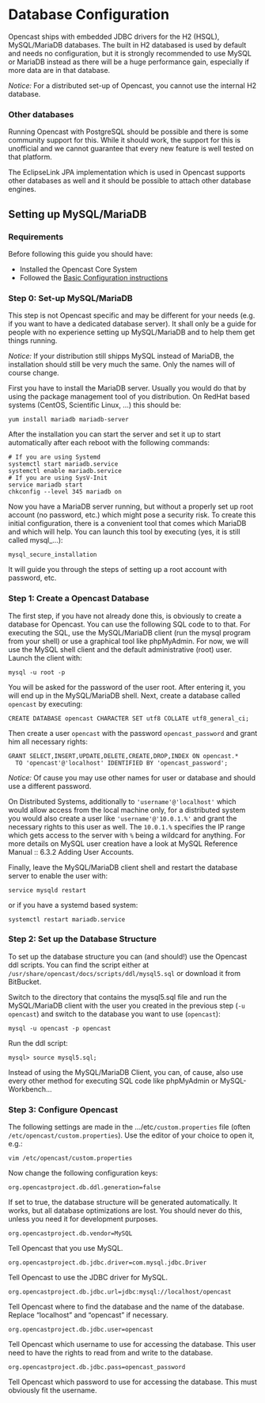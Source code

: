 Database Configuration
======================

Opencast ships with embedded JDBC drivers for the H2 (HSQL), MySQL/MariaDB databases. The built in H2 databased is used
by default and needs no configuration, but it is strongly recommended to use MySQL or MariaDB instead as there will be a
huge performance gain, especially if more data are in that database.

*Notice:* For a distributed set-up of Opencast, you cannot use the internal H2 database.


### Other databases

Running Opencast with PostgreSQL should be possible and there is some community support for this. While it should work,
the support for this is unofficial and we cannot guarantee that every new feature is well tested on that platform.

The EclipseLink JPA implementation which is used in Opencast supports other databases as well and it should be
possible to attach other database engines.

Setting up MySQL/MariaDB
------------------------

### Requirements

Before following this guide you should have:

 - Installed the Opencast Core System
 - Followed the [Basic Configuration instructions](basic.md)


### Step 0: Set-up MySQL/MariaDB

This step is not Opencast specific and may be different for your needs (e.g.  if you want to have a dedicated database
server). It shall only be a guide for people with no experience setting up MySQL/MariaDB and to help them get things
running.

*Notice:* If your distribution still shipps MySQL instead of MariaDB, the installation should still be very much the
same. Only the names will of course change.

First you have to install the MariaDB server. Usually you would do that by using the package management tool of you
distribution. On RedHat based systems (CentOS, Scientific Linux, …) this should be:

    yum install mariadb mariadb-server

After the installation you can start the server and set it up to start automatically after each reboot with the
following commands:

    # If you are using Systemd
    systemctl start mariadb.service
    systemctl enable mariadb.service
    # If you are using SysV-Init
    service mariadb start
    chkconfig --level 345 mariadb on

Now you have a MariaDB server running, but without a properly set up root account (no password, etc.) which might pose a
security risk. To create this initial configuration, there is a convenient tool that comes which MariaDB and which will
help. You can launch this tool by executing (yes, it is still called mysql_…):

    mysql_secure_installation

It will guide you through the steps of setting up a root account with password, etc.


### Step 1: Create a Opencast Database

The first step, if you have not already done this, is obviously to create a database for Opencast. You can use the
following SQL code to to that. For executing the SQL, use the MySQL/MariaDB client (run the mysql program from your
shell) or use a graphical tool like phpMyAdmin. For now, we will use the MySQL shell client and the default
administrative (root) user. Launch the client with:

    mysql -u root -p

You will be asked for the password of the user root. After entering it, you will end up in the MySQL/MariaDB shell.
Next, create a database called `opencast` by executing:

    CREATE DATABASE opencast CHARACTER SET utf8 COLLATE utf8_general_ci;

Then create a user `opencast` with the password `opencast_password` and grant him all necessary rights:

    GRANT SELECT,INSERT,UPDATE,DELETE,CREATE,DROP,INDEX ON opencast.*
      TO 'opencast'@'localhost' IDENTIFIED BY 'opencast_password';

*Notice:* Of cause you may use other names for user or database and should use a different password.


On Distributed Systems, additionally to `'username'@'localhost'` which would allow access from the local machine only,
for a distributed system you would also create a user like `'username'@'10.0.1.%'` and grant the necessary rights to
this user as well. The `10.0.1.%` specifies the IP range which gets access to the server with `%` being a wildcard for
anything.  For more details on MySQL user creation have a look at MySQL Reference Manual :: 6.3.2 Adding User Accounts.

Finally, leave the MySQL/MariaDB client shell and restart the database server to enable the user with:

    service mysqld restart

or if you have a systemd based system:

    systemctl restart mariadb.service


### Step 2: Set up the Database Structure

To set up the database structure you can (and should!) use the Opencast ddl scripts. You can find the script either at
`/usr/share/opencast/docs/scripts/ddl/mysql5.sql` or download it from BitBucket.

Switch to the directory that contains the mysql5.sql file and run the MySQL/MariaDB client with the user you created in
the previous step (`-u opencast`) and switch to the database you want to use (`opencast`):

    mysql -u opencast -p opencast

Run the ddl script:

    mysql> source mysql5.sql;

Instead of using the MySQL/MariaDB Client, you can, of cause, also use every other method for executing SQL code like
phpMyAdmin or MySQL-Workbench…


### Step 3: Configure Opencast

The following settings are made in the .../etc`/custom.properties` file (often `/etc/opencast/custom.properties`). Use
the editor of your choice to open it, e.g.:

    vim /etc/opencast/custom.properties

Now change the following configuration keys:

    org.opencastproject.db.ddl.generation=false

If set to true, the database structure will be generated automatically. It works, but all database optimizations are
lost. You should never do this, unless you need it for development purposes.

    org.opencastproject.db.vendor=MySQL

Tell Opencast that you use MySQL.

    org.opencastproject.db.jdbc.driver=com.mysql.jdbc.Driver

Tell Opencast to use the JDBC driver for MySQL.

    org.opencastproject.db.jdbc.url=jdbc:mysql://localhost/opencast

Tell Opencast where to find the database and the name of the database. Replace “localhost” and “opencast” if necessary.

    org.opencastproject.db.jdbc.user=opencast

Tell Opencast which username to use for accessing the database. This user need to have the rights to read from and
write to the database.

    org.opencastproject.db.jdbc.pass=opencast_password

Tell Opencast which password to use for accessing the database. This must obviously fit the username.
